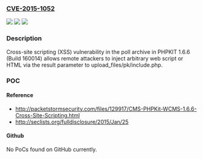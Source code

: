 ### [CVE-2015-1052](https://cve.mitre.org/cgi-bin/cvename.cgi?name=CVE-2015-1052)
![](https://img.shields.io/static/v1?label=Product&message=n%2Fa&color=blue)
![](https://img.shields.io/static/v1?label=Version&message=n%2Fa&color=blue)
![](https://img.shields.io/static/v1?label=Vulnerability&message=n%2Fa&color=brighgreen)

### Description

Cross-site scripting (XSS) vulnerability in the poll archive in PHPKIT 1.6.6 (Build 160014) allows remote attackers to inject arbitrary web script or HTML via the result parameter to upload_files/pk/include.php.

### POC

#### Reference
- http://packetstormsecurity.com/files/129917/CMS-PHPKit-WCMS-1.6.6-Cross-Site-Scripting.html
- http://seclists.org/fulldisclosure/2015/Jan/25

#### Github
No PoCs found on GitHub currently.

